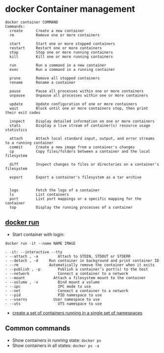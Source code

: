 # docker Container management
```
docker container COMMAND
Commands:
  create      Create a new container
  rm          Remove one or more containers

  start       Start one or more stopped containers
  restart     Restart one or more containers  
  stop        Stop one or more running containers
  kill        Kill one or more running containers
  
  run         Run a command in a new container  
  exec        Run a command in a running container
  
  prune       Remove all stopped containers
  rename      Rename a container

  pause       Pause all processes within one or more containers
  unpause     Unpause all processes within one or more containers
  
  update      Update configuration of one or more containers
  wait        Block until one or more containers stop, then print their exit codes

  inspect     Display detailed information on one or more containers
  stats       Display a live stream of container(s) resource usage statistics
  
  attach      Attach local standard input, output, and error streams to a running container
  commit      Create a new image from a container's changes
  cp          Copy files/folders between a container and the local filesystem
  
  diff        Inspect changes to files or directories on a container's filesystem

  export      Export a container's filesystem as a tar archive
  

  logs        Fetch the logs of a container
  ls          List containers
  port        List port mappings or a specific mapping for the container
  top         Display the running processes of a container
```

## [docker run](https://docs.docker.com/engine/reference/commandline/run/)
- Start container with login: 
```
docker run -it --name NAME IMAGE
```
    - -it: --interactive --tty
    - --attach , -a 		Attach to STDIN, STDOUT or STDERR
    - --detach , -d     Run container in background and print container ID
    - --rm              Automatically remove the container when it exits
    - --publish , -p 		Publish a container’s port(s) to the host
    - --network 		    Connect a container to a network
    - --mount 		      Attach a filesystem mount to the container
    - --volume , -v 		Bind mount a volume
    - --ipc 	        	IPC mode to use
    - --net 		        Connect a container to a network
    - --pid 		        PID namespace to use
    - --userns 		      User namespace to use
    - --uts 		        UTS namespace to use
- [ create a set of containers running in a single set of namespaces](https://www.ianlewis.org/en/what-are-kubernetes-pods-anyway) 
    
## Common commands
- Show containers in running state: ```docker ps```
- Show containers in all states: ```docker ps -a```

